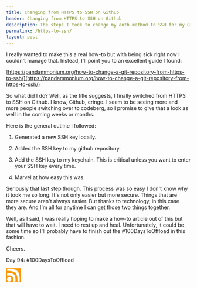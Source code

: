 ```yaml
---
title: Changing from HTTPS to SSH on Github
header: Changing from HTTPS to SSH on Github
description: The steps I took to change my auth method to SSH for my Github repositories
permalink: /https-to-ssh/
layout: post
---
```


I really wanted to make this a real how-to but with being sick right now I couldn't manage that. Instead, I'll point you to an excellent guide I found:

[https://pandammonium.org/how-to-change-a-git-repository-from-https-to-ssh/](https://pandammonium.org/how-to-change-a-git-repository-from-https-to-ssh/)

So what did I do? Well, as the title suggests, I finally switched from HTTPS to SSH on Github. I know, Github, cringe. I seem to be seeing more and more people switching over to codeberg, so I promise to give that a look as well in the coming weeks or months.

Here is the general outline I followed:

1. Generated a new SSH key locally.

2. Added the SSH key to my github repository.

3. Add the SSH key to my keychain. This is critical unless you want to enter your SSH key every time.

4. Marvel at how easy this was.

Seriously that last step though. This process was so easy I don't know why it took me so long. It's not only easier but more secure. Things that are more secure aren't always easier. But thanks to technology, in this case they are. And I'm all for anytime I can get those two things together.

Well, as I said, I was really hoping to make a how-to article out of this but that will have to wait. I need to rest up and heal. Unfortunately, it could be some time so I'll probably have to finish out the #100DaysToOffload in this fashion.

Cheers.

Day 94: #100DaysToOffload

<a href="https://rmooreblog.netlify.app/feed.xml"><img src="/assets/images/rss_feed.jpg" style="opacity:1;" width="40"/></a>
